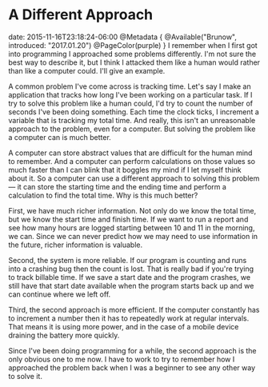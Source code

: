 # A Different Approach
date: 2015-11-16T23:18:24-06:00
@Metadata {
  @Available("Brunow", introduced: "2017.01.20")
  @PageColor(purple)
}
I remember when I first got into programming I approached some problems differently. I'm not sure the best way to describe it, but I think I attacked them like a human would rather than like a computer could. I'll give an example.

A common problem I've come across is tracking time. Let's say I make an application that tracks how long I've been working on a particular task. If I try to solve this problem like a human could, I'd try to count the number of seconds I've been doing something. Each time the clock ticks, I increment a variable that is tracking my total time. And really, this isn't an unreasonable approach to the problem, even for a computer. But solving the problem like a computer can is much better.

A computer can store abstract values that are difficult for the human mind to remember. And a computer can perform calculations on those values so much faster than I can blink that it boggles my mind if I let myself think about it. So a computer can use a different approach to solving this problem &mdash; it can store the starting time and the ending time and perform a calculation to find the total time. Why is this much better? 

First, we have much richer information. Not only do we know the total time, but we know the start time and finish time. If we want to run a report and see how many hours are logged starting between 10 and 11 in the morning, we can. Since we can never predict how we may need to use information in the future, richer information is valuable.

Second, the system is more reliable. If our program is counting and runs into a crashing bug then the count is lost. That is really bad if you're trying to track billable time. If we save a start date and the program crashes, we still have that start date available when the program starts back up and we can continue where we left off.

Third, the second approach is more efficient. If the computer constantly has to increment a number then it has to repeatedly work at regular intervals. That means it is using more power, and in the case of a mobile device draining the battery more quickly.

Since I've been doing programming for a while, the second approach is the only obvious one to me now. I have to work to try to remember how I approached the problem back when I was a beginner to see any other way to solve it.
